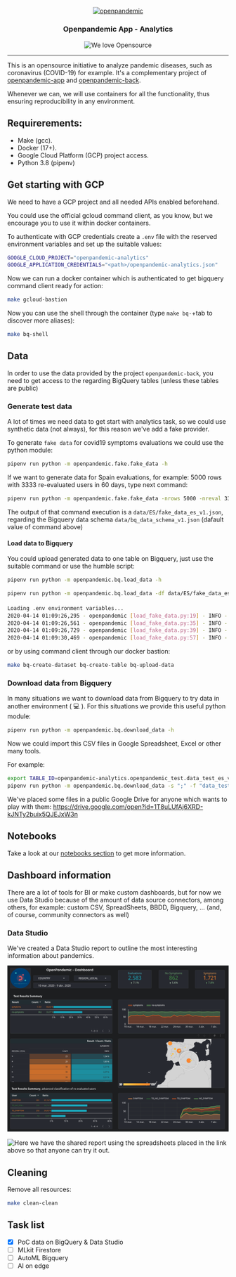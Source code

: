 <p align="center">
  <a href="http://www.openpandemic.io"><img alt="openpandemic" src="https://avatars2.githubusercontent.com/u/63398478?s=100&v=4" width=100 /></a>
  <h3 align="center">Openpandemic App - Analytics</h3>
  <p align="center">
    <img align="center" alt="We love Opensource" src="https://badges.frapsoft.com/os/v1/open-source.svg?v=103" />
  </p>
</p>

---

This is an opensource initiative to analyze pandemic diseases, such as coronavirus (COVID-19) for example. It's a complementary project of [openpandemic-app](https://github.com/OpenPandemic/openpandemic-app) and [openpandemic-back](https://github.com/OpenPandemic/openpandemic-back).

Whenever we can, we will use containers for all the functionality, thus ensuring reproducibility in any environment.

## Requirerements:

- Make (gcc).
- Docker (17+).
- Google Cloud Platform (GCP) project access.
- Python 3.8 (pipenv)

## Get starting with GCP

We need to have a GCP project and all needed APIs enabled beforehand.

You could use the official gcloud command client, as you know, but we encourage you to use it within docker containers.

To authenticate with GCP credentials create a `.env` file with the reserved environment variables and set up the suitable values:

```bash
GOOGLE_CLOUD_PROJECT="openpandemic-analytics"
GOOGLE_APPLICATION_CREDENTIALS="<path>/openpandemic-analytics.json"
```

Now we can run a docker container which is authenticated to get bigquery command client ready for action:

````bash
make gcloud-bastion
```` 

Now you can use the shell through the container (type `make bq-`+tab to discover more aliases):

````bash
make bq-shell
```` 

## Data 

In order to use the data provided by the project `openpandemic-back`, you need to get access to the regarding BigQuery tables (unless these tables are public)

### Generate test data

A lot of times we need data to get start with analytics task, so we could use synthetic data (not always), for this reason we've add a fake provider.

To generate `fake data` for covid19 symptoms evaluations we could use the python module:

```bash
pipenv run python -m openpandemic.fake.fake_data -h
```

If we want to generate data for Spain evaluations, for example: 5000 rows with 3333 re-evaluated users in 60 days, type next command:

```bash
pipenv run python -m openpandemic.fake.fake_data -nrows 5000 -nreval 3333 -ndays 60 -df data/ES/fake_data_es_v1.json
```

The output of that command execution is a `data/ES/fake_data_es_v1.json`, regarding the Bigquery data schema `data/bq_data_schema_v1.json` (dafault value of command above)


#### Load data to Bigquery

You could upload generated data to one table on Bigquery, just use the suitable command or use the humble script:

```bash
pipenv run python -m openpandemic.bq.load_data -h 
```

```bash
pipenv run python -m openpandemic.bq.load_data -df data/ES/fake_data_es_v1.json -d openpandemic_test -t data_test_es_v1

Loading .env environment variables...
2020-04-14 01:09:26,295 - openpandemic [load_fake_data.py:19] - INFO - Created dataset openpandemic-analytics.openpandemic_test
2020-04-14 01:09:26,561 - openpandemic [load_fake_data.py:35] - INFO - Table openpandemic-analytics.openpandemic_test.data_test_es_v1 was recreated.
2020-04-14 01:09:26,729 - openpandemic [load_fake_data.py:39] - INFO - Created table: /projects/openpandemic-analytics/datasets/openpandemic_test/tables/data_test_es_v1
2020-04-14 01:09:30,469 - openpandemic [load_fake_data.py:57] - INFO - Loaded 5000 rows.
```

or by using command client through our docker bastion:
````bash
make bq-create-dataset bq-create-table bq-upload-data
````

### Download data from Bigquery

In many situations we want to download data from Bigquery to try data in another environment ( :computer: ).
For this situations we provide this useful python module:

```bash
pipenv run python -m openpandemic.bq.download_data -h
```

Now we could import this CSV files in Google Spreadsheet, Excel or other many tools.

For example:

```bash
export TABLE_ID=openpandemic-analytics.openpandemic_test.data_test_es_v1
pipenv run python -m openpandemic.bq.download_data -s ";" -f "data_test_es_v1.csv" -q "$(envsubst < data/sql/data_short.sql)"
```

We've placed some files in a public Google Drive for anyone which wants to play with them: https://drive.google.com/open?id=1T8uLUfAj6XRD-kJNTy2buix5QJEJxW3n 

## Notebooks

Take a look at our [notebooks section](notebooks) to get more information.

## Dashboard information

There are a lot of tools for BI or make custom dashboards, but for now we use Data Studio
because of the amount of data source connectors, among others, for example: custom CSV, SpreadSheets, BBDD, Bigquery, ... (and, of course, community connectors as well)

### Data Studio

We've created a Data Studio report to outline the most interesting information about pandemics.

![Google Data Studio Report](img/datastudio.png)

![Here we have the shared report](https://datastudio.google.com/s/uDMlRcq6eiY) using the spreadsheets placed in the link above so that anyone can try it out.

## Cleaning

Remove all resources:

```bash
make clean-clean
```

## Task list

- [x] PoC data on BigQuery & Data Studio
- [ ] MLkit Firestore
- [ ] AutoML Bigquery
- [ ] AI on edge